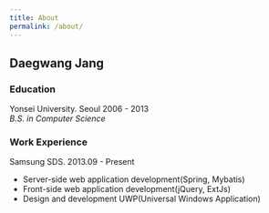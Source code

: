```yaml
---
title: About
permalink: /about/
---
```


## Daegwang Jang

### __Education__  
Yonsei University. Seoul 2006 - 2013  
_B.S. in Computer Science_

### __Work Experience__  
Samsung SDS. 2013.09 - Present  
- Server-side web application development(Spring, Mybatis)
- Front-side web application development(jQuery, ExtJs)
- Design and development UWP(Universal Windows Application)

